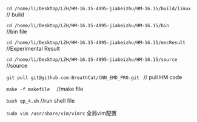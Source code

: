 `cd /home/li/Desktop/LZH/HM-16.15-4995-jiabeizhu/HM-16.15/build/linux       `
// build

`cd /home/li/Desktop/LZH/HM-16.15-4995-jiabeizhu/HM-16.15/bin           `
//bin file 

`cd /home/li/Desktop/LZH/HM-16.15-4995-jiabeizhu/HM-16.15/encResult`  //Experimental Result

`cd /home/li/Desktop/LZH/HM-16.15-4995-jiabeizhu/HM-16.15/source`  //source

`git pull git@github.com:BreathCat/CNN_EMD_PRO.git `
// pull HM code

`make -f makefile  `
//make file

`bash qp_4.sh`
//run shell file 

```sudo vim /usr/share/vim/vimrc```
全局vim配置